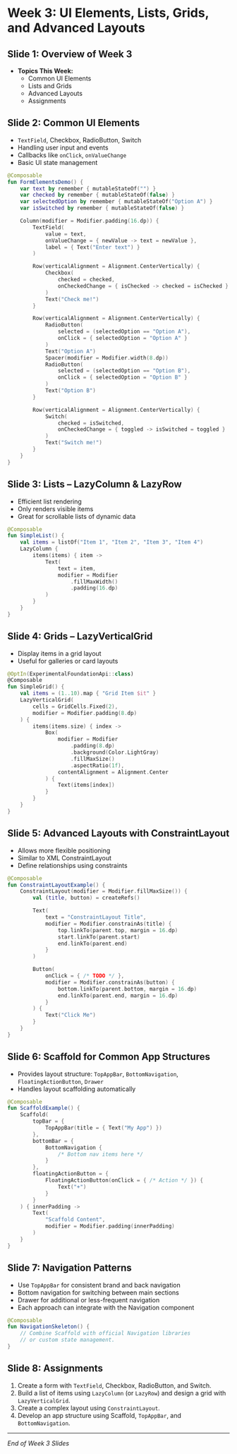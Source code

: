 
# Week 3: UI Elements, Lists, Grids, and Advanced Layouts

## Slide 1: Overview of Week 3

- **Topics This Week:**
  - Common UI Elements
  - Lists and Grids
  - Advanced Layouts
  - Assignments

## Slide 2: Common UI Elements

- `TextField`, Checkbox, RadioButton, Switch
- Handling user input and events
- Callbacks like `onClick`, `onValueChange`
- Basic UI state management

```kotlin
@Composable
fun FormElementsDemo() {
    var text by remember { mutableStateOf("") }
    var checked by remember { mutableStateOf(false) }
    var selectedOption by remember { mutableStateOf("Option A") }
    var isSwitched by remember { mutableStateOf(false) }

    Column(modifier = Modifier.padding(16.dp)) {
        TextField(
            value = text,
            onValueChange = { newValue -> text = newValue },
            label = { Text("Enter text") }
        )

        Row(verticalAlignment = Alignment.CenterVertically) {
            Checkbox(
                checked = checked,
                onCheckedChange = { isChecked -> checked = isChecked }
            )
            Text("Check me!")
        }

        Row(verticalAlignment = Alignment.CenterVertically) {
            RadioButton(
                selected = (selectedOption == "Option A"),
                onClick = { selectedOption = "Option A" }
            )
            Text("Option A")
            Spacer(modifier = Modifier.width(8.dp))
            RadioButton(
                selected = (selectedOption == "Option B"),
                onClick = { selectedOption = "Option B" }
            )
            Text("Option B")
        }

        Row(verticalAlignment = Alignment.CenterVertically) {
            Switch(
                checked = isSwitched,
                onCheckedChange = { toggled -> isSwitched = toggled }
            )
            Text("Switch me!")
        }
    }
}
```

## Slide 3: Lists – LazyColumn & LazyRow

- Efficient list rendering
- Only renders visible items
- Great for scrollable lists of dynamic data

```kotlin
@Composable
fun SimpleList() {
    val items = listOf("Item 1", "Item 2", "Item 3", "Item 4")
    LazyColumn {
        items(items) { item ->
            Text(
                text = item,
                modifier = Modifier
                    .fillMaxWidth()
                    .padding(16.dp)
            )
        }
    }
}
```

## Slide 4: Grids – LazyVerticalGrid

- Display items in a grid layout
- Useful for galleries or card layouts

```kotlin
@OptIn(ExperimentalFoundationApi::class)
@Composable
fun SimpleGrid() {
    val items = (1..10).map { "Grid Item $it" }
    LazyVerticalGrid(
        cells = GridCells.Fixed(2),
        modifier = Modifier.padding(8.dp)
    ) {
        items(items.size) { index ->
            Box(
                modifier = Modifier
                    .padding(8.dp)
                    .background(Color.LightGray)
                    .fillMaxSize()
                    .aspectRatio(1f),
                contentAlignment = Alignment.Center
            ) {
                Text(items[index])
            }
        }
    }
}
```

## Slide 5: Advanced Layouts with ConstraintLayout

- Allows more flexible positioning
- Similar to XML ConstraintLayout
- Define relationships using constraints

```kotlin
@Composable
fun ConstraintLayoutExample() {
    ConstraintLayout(modifier = Modifier.fillMaxSize()) {
        val (title, button) = createRefs()

        Text(
            text = "ConstraintLayout Title",
            modifier = Modifier.constrainAs(title) {
                top.linkTo(parent.top, margin = 16.dp)
                start.linkTo(parent.start)
                end.linkTo(parent.end)
            }
        )

        Button(
            onClick = { /* TODO */ },
            modifier = Modifier.constrainAs(button) {
                bottom.linkTo(parent.bottom, margin = 16.dp)
                end.linkTo(parent.end, margin = 16.dp)
            }
        ) {
            Text("Click Me")
        }
    }
}
```

## Slide 6: Scaffold for Common App Structures

- Provides layout structure: `TopAppBar`, `BottomNavigation`, `FloatingActionButton`, `Drawer`
- Handles layout scaffolding automatically

```kotlin
@Composable
fun ScaffoldExample() {
    Scaffold(
        topBar = {
            TopAppBar(title = { Text("My App") })
        },
        bottomBar = {
            BottomNavigation {
                /* Bottom nav items here */
            }
        },
        floatingActionButton = {
            FloatingActionButton(onClick = { /* Action */ }) {
                Text("+")
            }
        }
    ) { innerPadding ->
        Text(
            "Scaffold Content",
            modifier = Modifier.padding(innerPadding)
        )
    }
}
```

## Slide 7: Navigation Patterns

- Use `TopAppBar` for consistent brand and back navigation
- Bottom navigation for switching between main sections
- Drawer for additional or less-frequent navigation
- Each approach can integrate with the Navigation component

```kotlin
@Composable
fun NavigationSkeleton() {
    // Combine Scaffold with official Navigation libraries
    // or custom state management.
}
```

## Slide 8: Assignments

1. Create a form with `TextField`, Checkbox, RadioButton, and Switch.
2. Build a list of items using `LazyColumn` (or `LazyRow`) and design a grid with `LazyVerticalGrid`.
3. Create a complex layout using `ConstraintLayout`.
4. Develop an app structure using Scaffold, `TopAppBar`, and `BottomNavigation`.

---

*End of Week 3 Slides*

